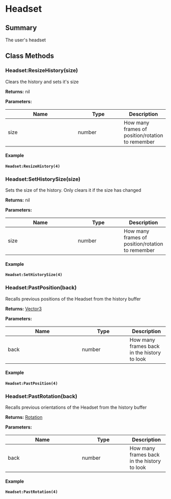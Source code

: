 
# Headset

## Summary
The user's headset



## Class Methods

        
### Headset:ResizeHistory(size)

Clears the history and sets it's size

**Returns:** nil 


**Parameters:**

<table data-full-width="false">
<thead><tr><th width="217">Name</th><th width="134">Type</th><th>Description</th></tr></thead>
<tbody><tr><td>size</td><td>number</td><td>How many frames of position/rotation to remember</td></tr></tbody></table>




#### Example

<pre class="language-lua"><code class="lang-lua"><strong>Headset:ResizeHistory(4)</strong></code></pre>




### Headset:SetHistorySize(size)

Sets the size of the history. Only clears it if the size has changed

**Returns:** nil 


**Parameters:**

<table data-full-width="false">
<thead><tr><th width="217">Name</th><th width="134">Type</th><th>Description</th></tr></thead>
<tbody><tr><td>size</td><td>number</td><td>How many frames of position/rotation to remember</td></tr></tbody></table>




#### Example

<pre class="language-lua"><code class="lang-lua"><strong>Headset:SetHistorySize(4)</strong></code></pre>




### Headset:PastPosition(back)

Recalls previous positions of the Headset from the history buffer

**Returns:** <a href="vector3.md">Vector3</a> 


**Parameters:**

<table data-full-width="false">
<thead><tr><th width="217">Name</th><th width="134">Type</th><th>Description</th></tr></thead>
<tbody><tr><td>back</td><td>number</td><td>How many frames back in the history to look</td></tr></tbody></table>




#### Example

<pre class="language-lua"><code class="lang-lua"><strong>Headset:PastPosition(4)</strong></code></pre>




### Headset:PastRotation(back)

Recalls previous orientations of the Headset from the history buffer

**Returns:** <a href="rotation.md">Rotation</a> 


**Parameters:**

<table data-full-width="false">
<thead><tr><th width="217">Name</th><th width="134">Type</th><th>Description</th></tr></thead>
<tbody><tr><td>back</td><td>number</td><td>How many frames back in the history to look</td></tr></tbody></table>




#### Example

<pre class="language-lua"><code class="lang-lua"><strong>Headset:PastRotation(4)</strong></code></pre>



    

